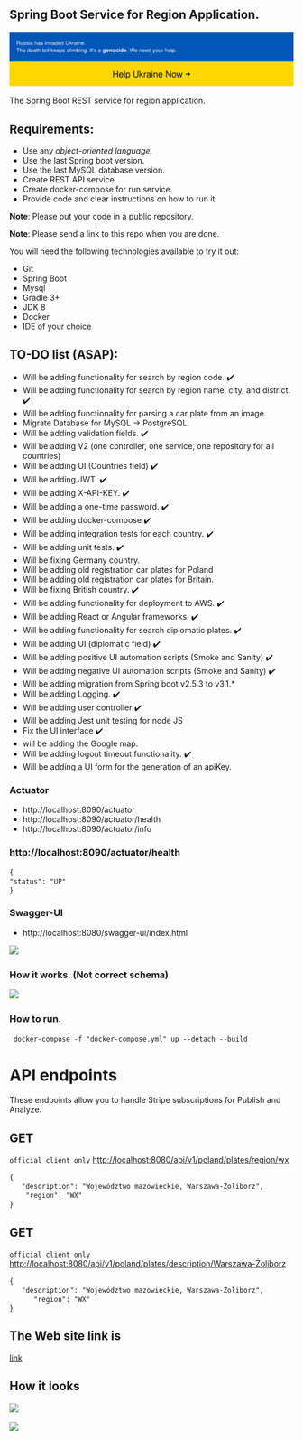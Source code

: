 ## Spring Boot Service for Region Application.

[![SWUbanner](https://raw.githubusercontent.com/vshymanskyy/StandWithUkraine/main/banner2-direct.svg)](https://vshymanskyy.github.io/StandWithUkraine/)


The Spring Boot REST service for region application.

## Requirements:

- Use any *object-oriented language*.
- Use the last Spring boot version.
- Use the last MySQL database version.
- Create REST API service.
- Create docker-compose for run service.
- Provide code and clear instructions on how to run it.

**Note**: Please put your code in a public repository.

**Note**: Please send a link to this repo when you are done.

You will need the following technologies available to try it out:

* Git
* Spring Boot
* Mysql
* Gradle 3+
* JDK 8
* Docker
* IDE of your choice


## TO-DO list (ASAP):
- Will be adding functionality for search by region code. :heavy_check_mark:
- Will be adding functionality for search by region name, city, and district. :heavy_check_mark:
- Will be adding functionality for parsing a car plate from an image.
- Migrate Database for MySQL -> PostgreSQL.
- Will be adding validation fields. :heavy_check_mark:
- Will be adding V2 (one controller, one service, one repository for all countries)
- Will be adding UI (Countries field) :heavy_check_mark:
- Will be adding JWT. :heavy_check_mark:
- Will be adding X-API-KEY. :heavy_check_mark: 
- Will be adding a one-time password. :heavy_check_mark:
- Will be adding docker-compose :heavy_check_mark:
- Will be adding integration tests for each country. :heavy_check_mark:
- Will be adding unit tests. :heavy_check_mark: 
- Will be fixing Germany country.
- Will be adding old registration car plates for Poland
- Will be adding old registration car plates for Britain.
- Will be fixing British country. :heavy_check_mark:
- Will be adding functionality for deployment to AWS. :heavy_check_mark:
- Will be adding React or Angular frameworks. :heavy_check_mark:
- Will be adding functionality for search diplomatic plates. :heavy_check_mark:
- Will be adding UI (diplomatic field) :heavy_check_mark:
- Will be adding positive UI automation scripts (Smoke and Sanity) :heavy_check_mark: 
- Will be adding negative UI automation scripts (Smoke and Sanity) :heavy_check_mark: 
- Will be adding migration from Spring boot v2.5.3 to v3.1.*
- Will be adding Logging. :heavy_check_mark:
- Will be adding user controller :heavy_check_mark:
- Will be adding Jest unit testing for node JS
- Fix the UI interface :heavy_check_mark:
- will be adding the Google map.
- Will be adding logout timeout functionality. :heavy_check_mark:
- Will be adding a UI form for the generation of an apiKey.
  

### Actuator

* http://localhost:8090/actuator
* http://localhost:8090/actuator/health
* http://localhost:8090/actuator/info

### http://localhost:8090/actuator/health

```
{
"status": "UP"
}
```

### Swagger-UI

* http://localhost:8080/swagger-ui/index.html

![](https://d.radikal.ru/d12/2202/15/403e9978bc0e.png)

### How it works. (Not correct schema)

![](https://c.radikal.ru/c08/2108/48/e78d3e2723cc.png)

### How to run.

``` docker-compose -f "docker-compose.yml" up --detach --build```

# API endpoints

These endpoints allow you to handle Stripe subscriptions for Publish and Analyze.

## GET

`official client only` [http://localhost:8080/api/v1/poland/plates/region/wx](#get-)<br/>

```
{
   "description": "Województwo mazowieckie, Warszawa-Żoliborz",
    "region": "WX"
}
```
## GET

`official client only` [http://localhost:8080/api/v1/poland/plates/description/Warszawa-Żoliborz](#get-)<br/>

```
{
   "description": "Województwo mazowieckie, Warszawa-Żoliborz",
      "region": "WX"
}
```
## The Web site link is
[link](https://test-engineer.online/)

## How it looks
![](https://i.postimg.cc/tJTGF42w/screenshot-regions-service-us-east-2-elasticbeanstalk-com-2023-08-06-13-58-44.png)

![](https://i.postimg.cc/gkJTD5m9/screenshot-regions-service-us-east-2-elasticbeanstalk-com-2023-08-06-13-59-41.png)

